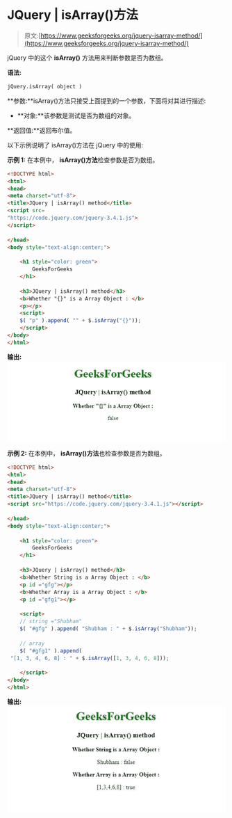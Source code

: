 # JQuery | isArray()方法

> 原文:[https://www.geeksforgeeks.org/jquery-isarray-method/](https://www.geeksforgeeks.org/jquery-isarray-method/)

jQuery 中的这个 **isArray()** 方法用来判断参数是否为数组。

**语法:**

```html
jQuery.isArray( object )

```

**参数:**isArray()方法只接受上面提到的一个参数，下面将对其进行描述:

*   **对象:**该参数是测试是否为数组的对象。

**返回值:**返回布尔值。

以下示例说明了 isArray()方法在 jQuery 中的使用:

**示例 1:** 在本例中， **isArray()方法**检查参数是否为数组。

```html
<!DOCTYPE html>
<html>
<head>
<meta charset="utf-8">
<title>JQuery | isArray() method</title> 
<script src=
"https://code.jquery.com/jquery-3.4.1.js">
</script>

</head>
<body style="text-align:center;"> 

    <h1 style="color: green"> 
        GeeksForGeeks 
    </h1> 

    <h3>JQuery | isArray() method</h3>
    <b>Whether "{}" is a Array Object : </b>
    <p></p>
    <script>
    $( "p" ).append( "" + $.isArray("{}"));
    </script>
</body>
</html>                                                                                    
```

**输出:**
![](img/68478c751c3bdb9a316949ee39e07691.png)

**示例 2:** 在本例中， **isArray()方法**也检查参数是否为数组。

```html
<!DOCTYPE html>
<html>
<head>
<meta charset="utf-8">
<title>JQuery | isArray() method</title> 
<script src="https://code.jquery.com/jquery-3.4.1.js"></script>

</head>
<body style="text-align:center;"> 

    <h1 style="color: green"> 
        GeeksForGeeks 
    </h1> 

    <h3>JQuery | isArray() method</h3>
    <b>Whether String is a Array Object : </b>
    <p id ="gfg"></p>
    <b>Whether Array is a Array Object : </b>
    <p id ="gfg1"></p>

    <script>
    // string ="Shubham"
    $( "#gfg" ).append( "Shubham : " + $.isArray("Shubham"));

    // array
    $( "#gfg1" ).append(
 "[1, 3, 4, 6, 8] : " + $.isArray([1, 3, 4, 6, 8]));

    </script>
</body>
</html>                                                                                                                                
```

**输出:**
![](img/35648a16b620f7ee2e6ce11c730624b5.png)